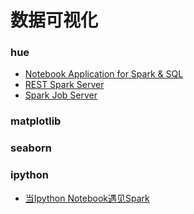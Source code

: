 # 数据可视化

### hue
- [Notebook Application for Spark & SQL](http://gethue.com/new-notebook-application-for-spark-sql/)
- [REST Spark Server](https://github.com/cloudera/hue/tree/master/apps/spark/java#welcome-to-livy-the-rest-spark-server)
- [Spark Job Server](https://github.com/spark-jobserver/spark-jobserver)

### matplotlib  

### seaborn

### ipython
- [当Ipython Notebook遇见Spark](http://litaotao.github.io/ipython-notebook-server-spark/)
